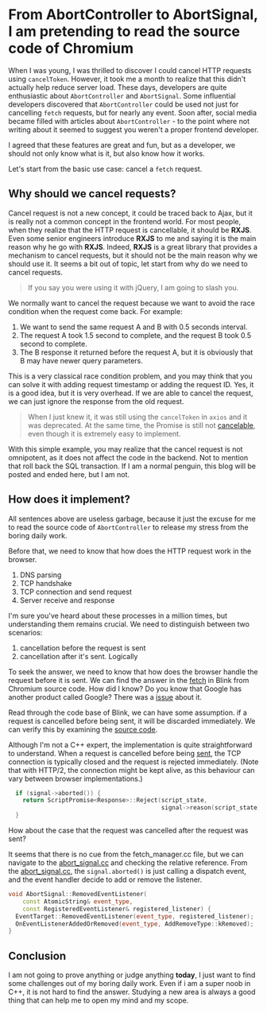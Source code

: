 # From AbortController to AbortSignal, I am pretending to read the source code of Chromium

When I was young, I was thrilled to discover I could cancel HTTP requests using `cancelToken`. However, it took me a month to realize that this didn't actually help reduce server load. These days, developers are quite enthusiastic about `AbortController` and `AbortSignal`. Some influential developers discovered that `AbortController` could be used not just for cancelling `fetch` requests, but for nearly any event. Soon after, social media became filled with articles about `AbortController` - to the point where not writing about it seemed to suggest you weren't a proper frontend developer.

I agreed that these features are great and fun, but as a developer, we should not only know what is it, but also know how it works.

Let's start from the basic use case: cancel a `fetch` request.

## Why should we cancel requests?

Cancel request is not a new concept, it could be traced back to Ajax, but it is really not a common concept in the frontend world. For most people, when they realize that the HTTP request is cancellable, it should be **RXJS**. Even some senior engineers introduce **RXJS** to me and saying it is the main reason why he go with **RXJS**. Indeed, **RXJS** is a great library that provides a mechanism to cancel requests, but it should not be the main reason why we should use it. It seems a bit out of topic, let start from why do we need to cancel requests.

> If you say you were using it with jQuery, I am going to slash you.

We normally want to cancel the request because we want to avoid the race condition when the request come back. For example:

1. We want to send the same request A and B with 0.5 seconds interval.
2. The request A took 1.5 second to complete, and the request B took 0.5 second to complete.
3. The B response it returned before the request A, but it is obviously that B may have newer query parameters. 

This is a very classical race condition problem, and you may think that you can solve it with adding request timestamp or adding the request ID. Yes, it is a good idea, but it is very overhead. If we are able to cancel the request, we can just ignore the response from the old request.

> When I just knew it, it was still using the `cancelToken` in `axios` and it was deprecated.
> At the same time, the Promise is still not [cancelable](https://www.npmjs.com/package/cancelable-promise), even though it is extremely easy to implement.

With this simple example, you may realize that the cancel request is not omnipotent, as it does not affect the code in the backend. Not to mention that roll back the SQL transaction. If I am a normal penguin, this blog will be posted and ended here, but I am not.

## How does it implement?

All sentences above are useless garbage, because it just the excuse for me to read the source code of `AbortController` to release my stress from the boring daily work.

Before that, we need to know that how does the HTTP request work in the browser.

1. DNS parsing
2. TCP handshake
3. TCP connection and send request
4. Server receive and response

I'm sure you've heard about these processes in a million times, but understanding them remains crucial. We need to distinguish between two scenarios: 

1. cancellation before the request is sent
2. cancellation after it's sent. Logically

To seek the answer, we need to know that how does the browser handle the request before it is sent. We can find the answer in the [fetch](https://source.chromium.org/chromium/chromium/src/+/main:third_party/blink/renderer/core/fetch) in Blink from Chromium source code. How did I know? Do you know that Google has another product called Google? There was a [issue](https://github.com/whatwg/fetch/issues/1025) about it.

Read through the code base of Blink, we can have some assumption. if a request is cancelled before being sent, it will be discarded immediately. We can verify this by examining the [source code](https://source.chromium.org/chromium/chromium/src/+/main:third_party/blink/renderer/core/fetch/fetch_manager.cc).

Although I'm not a C++ expert, the implementation is quite straightforward to understand. When a request is cancelled before being [sent](https://source.chromium.org/chromium/chromium/src/+/main:third_party/blink/renderer/core/fetch/fetch_manager.cc;drc=1651676a30cd7abcd177975f7cd0e37bd945f663;l=1591), the TCP connection is typically closed and the request is rejected immediately. (Note that with HTTP/2, the connection might be kept alive, as this behaviour can vary between browser implementations.)

```cpp
  if (signal->aborted()) {
    return ScriptPromise<Response>::Reject(script_state,
                                           signal->reason(script_state));
  }
```

How about the case that the request was cancelled after the request was sent?

It seems that there is no cue from the fetch_manager.cc file, but we can navigate to the [abort_signal.cc](https://source.chromium.org/chromium/chromium/src/+/main:third_party/blink/renderer/core/dom/abort_signal.cc) and checking the relative reference. From the [abort_signal.cc](https://source.chromium.org/chromium/chromium/src/+/main:third_party/blink/renderer/core/dom/abort_signal.cc;drc=1651676a30cd7abcd177975f7cd0e37bd945f663;l=337), the `signal.aborted()` is just calling a dispatch event, and the event handler decide to add or remove the listener.

```cpp
void AbortSignal::RemovedEventListener(
    const AtomicString& event_type,
    const RegisteredEventListener& registered_listener) {
  EventTarget::RemovedEventListener(event_type, registered_listener);
  OnEventListenerAddedOrRemoved(event_type, AddRemoveType::kRemoved);
}
```

## Conclusion

I am not going to prove anything or judge anything **today**, I just want to find some challenges out of my boring daily work. Even if i am a super noob in C++, it is not hard to find the answer. Studying a new area is always a good thing that can help me to open my mind and my scope.